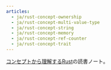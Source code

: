 ```yaml
---
articles:
  - ja/rust-concept-ownership
  - ja/rust-concept-multi-value-type
  - ja/rust-concept-string
  - ja/rust-concept-memory
  - ja/rust-concept-ref-counter
  - ja/rust-concept-trait
---
```


[コンセプトから理解するRust](https://gihyo.jp/book/2022/978-4-297-12562-2)の読書ノート。

